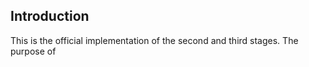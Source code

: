 ## Introduction
This is the official implementation of the second and third stages. The purpose of 
